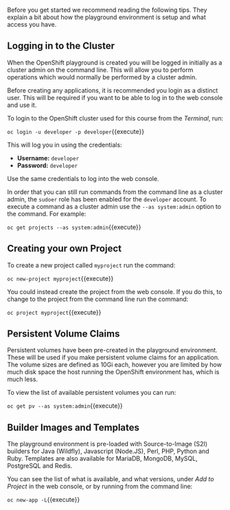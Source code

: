 Before you get started we recommend reading the following tips. They explain
a bit about how the playground environment is setup and what access you have.

## Logging in to the Cluster

When the OpenShift playground is created you will be logged in initially as
a cluster admin on the command line. This will allow you to perform
operations which would normally be performed by a cluster admin.

Before creating any applications, it is recommended you login as a distinct
user. This will be required if you want to be able to log in to the web
console and use it.

To login to the OpenShift cluster used for this course from the _Terminal_,
run:

``oc login -u developer -p developer``{{execute}}

This will log you in using the credentials:

* **Username:** ``developer``
* **Password:** ``developer``

Use the same credentials to log into the web console.

In order that you can still run commands from the command line as a cluster
admin, the ``sudoer`` role has been enabled for the ``developer`` account.
To execute a command as a cluster admin use the ``--as system:admin`` option
to the command. For example:

``oc get projects --as system:admin``{{execute}}

## Creating your own Project

To create a new project called ``myproject`` run the command:

``oc new-project myproject``{{execute}}

You could instead create the project from the web console. If you do this,
to change to the project from the command line run the command:

``oc project myproject``{{execute}}

## Persistent Volume Claims

Persistent volumes have been pre-created in the playground environment.
These will be used if you make persistent volume claims for an application.
The volume sizes are defined as 10Gi each, however you are limited by how
much disk space the host running the OpenShift environment has, which is
much less.

To view the list of available persistent volumes you can run:

``oc get pv --as system:admin``{{execute}}

## Builder Images and Templates

The playground environment is pre-loaded with Source-to-Image (S2I) builders
for Java (Wildfly), Javascript (Node.JS), Perl, PHP, Python and Ruby.
Templates are also available for MariaDB, MongoDB, MySQL, PostgreSQL and
Redis.

You can see the list of what is available, and what versions, under _Add to
Project_ in the web console, or by running from the command line:

``oc new-app -L``{{execute}}
